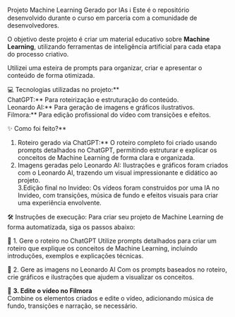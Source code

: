 

Projeto Machine Learning Gerado por IAs
ℹ️ Este é o repositório desenvolvido durante o curso em parceria com a comunidade de desenvolvedores.  

O objetivo deste projeto é criar um material educativo sobre **Machine Learning**, utilizando ferramentas de inteligência artificial para cada etapa do processo criativo.  

Utilizei uma esteira de prompts para organizar, criar e apresentar o conteúdo de forma otimizada.  


💻 Tecnologias utilizadas no projeto:**  
ChatGPT:** Para roteirização e estruturação do conteúdo.  
Leonardo AI:** Para geração de imagens e gráficos ilustrativos.  
Filmora:** Para edição profissional do vídeo com transições e efeitos.  


✨ Como foi feito?**  
1. Roteiro gerado via ChatGPT:** O roteiro completo foi criado usando prompts detalhados no ChatGPT, permitindo estruturar e explicar os conceitos de Machine Learning de forma clara e organizada.  
2. Imagens geradas pelo Leonardo AI: Ilustrações e gráficos foram criados com o Leonardo AI, trazendo um visual impressionante e didático ao projeto.  
3.Edição final no Invideo: Os vídeos foram construidos por uma IA no Invideo, com transições, música de fundo e efeitos visuais para criar uma experiência envolvente.


🛠️ Instruções de execução: 
Para criar seu projeto de Machine Learning de forma automatizada, siga os passos abaixo:  

🤖 1. Gere o roteiro no ChatGPT 
Utilize prompts detalhados para criar um roteiro que explique os conceitos de Machine Learning, incluindo introduções, exemplos e explicações técnicas.  

🤖 2. Gere as imagens no Leonardo AI 
Com os prompts baseados no roteiro, crie gráficos e ilustrações que ajudem a visualizar os conceitos.  

🤖 **3. Edite o vídeo no Filmora**  
Combine os elementos criados e edite o vídeo, adicionando música de fundo, transições e narração, se necessário.  

